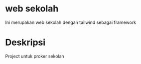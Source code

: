 # web sekolah
Ini merupakan web sekolah dengan tailwind sebagai framework
# Deskripsi
Project untuk proker sekolah
